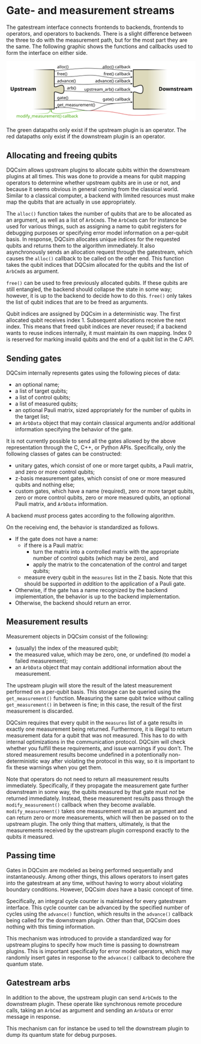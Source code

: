 # Gate- and measurement streams

The gatestream interface connects frontends to backends, frontends to
operators, and operators to backends. There is a slight difference between
the three to do with the measurement path, but for the most part they are
the same. The following graphic shows the functions and callbacks used to
form the interface on either side.

<p style="text-align: center"><img src="gatestream.svg" /></p>

The green datapaths only exist if the upstream plugin is an operator. The red
datapaths only exist if the downstream plugin is an operator.

## Allocating and freeing qubits

DQCsim allows upstream plugins to allocate qubits within the downstream
plugins at all times. This was done to provide a means for qubit mapping
operators to determine whether upstream qubits are in use or not, and because
it seems obvious in general coming from the classical world. Similar to a
classical computer, a backend with limited resources must make map the qubits
that are actually in use appropriately.

The `alloc()` function takes the number of qubits that are to be allocated as
an argument, as well as a list of `ArbCmd`s. The `ArbCmd`s can for instance be
used for various things, such as assigning a name to qubit registers for
debugging purposes or specifying error model information on a per-qubit basis.
In response, DQCsim allocates unique indices for the requested qubits and
returns them to the algorithm immediately. It also asynchronously sends an
allocation request through the gatestream, which causes the `alloc()` callback
to be called on the other end. This function takes the qubit indices that
DQCsim allocated for the qubits and the list of `ArbCmd`s as argument.

`free()` can be used to free previously allocated qubits. If these qubits are
still entangled, the backend should collapse the state in some way; however, it
is up to the backend to decide how to do this. `free()` only takes the list of
qubit indices that are to be freed as arguments.

Qubit indices are assigned by DQCsim in a deterministic way. The first
allocated qubit receives index 1. Subsequent allocations receive the next
index. This means that freed qubit indices are never reused; if a backend wants
to reuse indices internally, it must maintain its own mapping. Index 0 is
reserved for marking invalid qubits and the end of a qubit list in the C API.

## Sending gates

DQCsim internally represents gates using the following pieces of data:

 - an optional name;
 - a list of target qubits;
 - a list of control qubits;
 - a list of measured qubits;
 - an optional Pauli matrix, sized appropriately for the number of qubits in
   the target list;
 - an `ArbData` object that may contain classical arguments and/or additional
   information specifying the behavior of the gate.

It is not currently possible to send all the gates allowed by the above
representation through the C, C++, or Python APIs. Specifically, only the
following classes of gates can be constructed:

 - unitary gates, which consist of one or more target qubits, a Pauli matrix,
   and zero or more control qubits;
 - z-basis measurement gates, which consist of one or more measured qubits and
   nothing else;
 - custom gates, which have a name (required), zero or more target qubits, zero
   or more control qubits, zero or more measured qubits, an optional Pauli
   matrix, and `ArbData` information.

A backend *must* process gates according to the following algorithm.

On the receiving end, the behavior is standardized as follows.

 - If the gate does not have a name:
    - if there is a Pauli matrix:
       - turn the matrix into a controlled matrix with the appropriate number
         of control qubits (which may be zero), and
       - apply the matrix to the concatenation of the control and target
         qubits;
    - measure every qubit in the `measures` list in the Z basis. Note that this
      should be supported *in addition* to the application of a Pauli gate.
 - Otherwise, if the gate has a name recognized by the backend implementation,
   the behavior is up to the backend implementation.
 - Otherwise, the backend should return an error.

## Measurement results

Measurement objects in DQCsim consist of the following:

 - (usually) the index of the measured qubit;
 - the measured value, which may be zero, one, or undefined (to model a failed
   measurement);
 - an `ArbData` object that may contain additional information about the
   measurement.

The upstream plugin will store the result of the latest measurement performed
on a per-qubit basis. This storage can be queried using the `get_measurement()`
function. Measuring the same qubit twice without calling `get_measurement()` in
between is fine; in this case, the result of the first measurement is
discarded.

DQCsim requires that every qubit in the `measures` list of a gate results in
exactly one measurement being returned. Furthermore, it is illegal to return
measurement data for a qubit that was not measured. This has to do with
internal optimizations in the communication protocol. DQCsim will check whether
you fulfill these requirements, and issue warnings if you don't. The stored
measurement results become undefined in a potentionally non-deterministic way
after violating the protocol in this way, so it is important to fix these
warnings when you get them.

Note that operators do not need to return all measurement results immediately.
Specifically, if they propagate the measurement gate further downstream in some
way, the qubits measured by that gate must *not* be returned immediately.
Instead, these measurement results pass through the `modify_measurement()`
callback when they become available. `modify_measurement()` takes one
measurement result as an argument and can return zero or more measurements,
which will then be passed on to the upstream plugin. The only thing that
matters, ultimately, is that the measurements received by the upstream plugin
correspond exactly to the qubits it measured.

## Passing time

Gates in DQCsim are modeled as being performed sequentially and
instantaneously. Among other things, this allows operators to insert gates into
the gatestream at any time, without having to worry about violating boundary
conditions. However, DQCsim *does* have a basic concept of time.

Specifically, an integral cycle counter is maintained for every gatestream
interface. This cycle counter can be advanced by the specified number of cycles
using the `advance()` function, which results in the `advance()` callback being
called for the downstream plugin. Other than that, DQCsim does nothing with
this timing information.

This mechanism was introduced to provide a standardized way for upstream
plugins to specify how much time is passing to downstream plugins. This is
important specifically for error model operators, which may randomly insert
gates in response to the `advance()` callback to decohere the quantum state.

## Gatestream arbs

In addition to the above, the upstream plugin can send `ArbCmd`s to the
downstream plugin. These operate like synchronous remote procedure calls,
taking an `ArbCmd` as argument and sending an `ArbData` or error message in
response.

This mechanism can for instance be used to tell the downstream plugin to dump
its quantum state for debug purposes.
